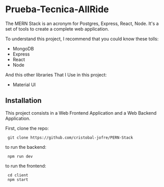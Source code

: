 # Prueba-Tecnica-AllRide

The MERN Stack is an acronym for Postgres, Express, React, Node. It's a set of tools to create a complete web application.

To understand this project, I recommend that you could know these tolls:

* MongoDB
* Express
* React
* Node

And this other libraries That I Use in this project:

* Material UI

## Installation
This project consists in a Web Frontend Application and a Web Backend Application.

First, clone the repo:

<pre><code> git clone https://github.com/cristobal-jofre/PERN-Stack </code></pre>

to run the backend:
<pre><code> npm run dev </code></pre>


to run the frontend:

<pre><code> cd client
 npm start
</code></pre>
